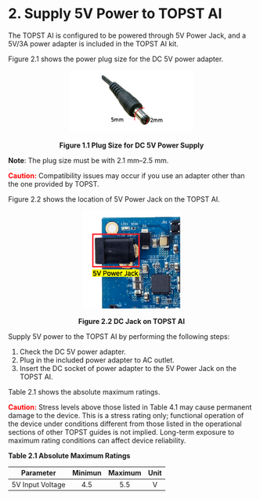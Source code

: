 ﻿# 2. Supply 5V Power to TOPST AI 

The TOPST AI is configured to be powered through 5V Power Jack, and a
5V/3A power adapter is included in the TOPST AI kit.

Figure 2.1 shows the power plug size for the DC 5V power adapter.

<p align="center"><img src="https://github.com/topst-development/Documentation/blob/main/TOPST-AI/Hardware/media/2. Power.image1.png"</p>
<p align="center"><strong>Figure 1.1 Plug Size for DC 5V Power Supply</strong></p>

**Note**: The plug size must be with 2.1 mm–2.5 mm.

<span style="color:RED">**Caution:**</span> Compatibility issues may occur if you use an adapter other
than the one provided by TOPST.

Figure 2.2 shows the location of 5V Power Jack on the TOPST AI.

<p align="center"><img src="https://github.com/topst-development/Documentation/blob/main/TOPST-AI/Hardware/media/2. Power.image2.png"
style="width:2.08165in;height:2.09404in" /></p>
<p align="center"><strong>Figure 2.2 DC Jack on TOPST AI</strong></p>

Supply 5V power to the TOPST AI by performing the following steps:

1.  Check the DC 5V power adapter.
2.  Plug in the included power adapter to AC outlet.
3.  Insert the DC socket of power adapter to the 5V Power Jack on the
    TOPST AI.

Table 2.1 shows the absolute maximum ratings.

<span style="color:RED">**Caution:**</span> Stress levels above those listed in Table 4.1 may cause
permanent damage to the device. This is a stress rating only; functional
operation of the device under conditions different from those listed in
the operational sections of other TOPST guides is not implied.
Long-term exposure to maximum rating conditions can affect device
reliability.


**Table 2.1 Absolute Maximum Ratings**

|  Parameter       |  Minimun    |  Maximum    |   Unit   |
|:----------------:|:-----------:|:-----------:|:--------:|
| 5V Input Voltage | 4.5         | 5.5         | V        |


